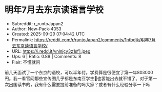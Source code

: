 # 明年7月去东京读语言学校

- Subreddit: r_runtoJapan2
- Author: New-Pack-4053
- Created: 2025-09-29 07:04:42 UTC
- Permalink: https://reddit.com/r/runtoJapan2/comments/1ntbdjk/明年7月去东京读语言学校/
- URL: https://i.redd.it/vnlnjcy3z1sf1.jpeg
- Ups: 6 | Ratio: 0.88 | Comments: 8
- Flair: 不懂就问


前几天面试了一个东京的语校，可以半年付，学费算是很便宜了第一年803000円。我一看官网那些宣传图几乎都是东南亚学生🥹也罢能出去就不错了。对于第一次出国读书的，我有什么需要提前准备的吗大家？或者有什么经验分享一下吗

